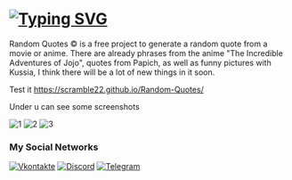 # [![Typing SVG](https://readme-typing-svg.demolab.com?font=Fira+Code&pause=1000&width=435&lines=Random+Quotes+3)](https://git.io/typing-svg)

Random Quotes ©️ is a free project to generate a random quote from a movie or anime. There are already phrases from the anime "The Incredible Adventures of Jojo", quotes from Papich, as well as funny pictures with Kussia, I think there will be a lot of new things in it soon.

Test it
https://scramble22.github.io/Random-Quotes/

Under u can see some screenshots

![1](https://github.com/Scramble22/Random-Quotes/assets/131589019/afa37ae8-053f-4cbd-aa10-2123ddb7b2b4)
![2](https://github.com/Scramble22/Random-Quotes/assets/131589019/0ccf473c-5e1f-4064-a027-a96b98bd6f11)
![3](https://github.com/Scramble22/Random-Quotes/assets/131589019/ce697b75-0bfb-425b-bfca-aa5d212a9794)


### My Social Networks

[![Vkontakte](https://img.shields.io/badge/-Vkontakte-090909?style=for-the-badge&logo=Vk&logoColor=4F7DB3)](https://vk.com/alexey_hramenkov) [![Discord](https://img.shields.io/badge/Discord-%235865F2.svg?style=for-the-badge&logo=discord&logoColor=white)](https://discord.gg/EjkDYz6W8x) [![Telegram](https://img.shields.io/badge/Telegram-2CA5E0?style=for-the-badge&logo=telegram&logoColor=white)](https://t.me/AlexeyXz) 
